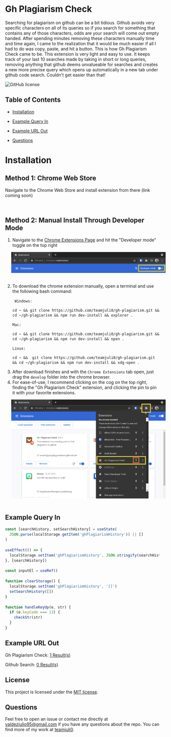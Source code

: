 # Gh Plagiarism Check

Searching for plagiarism on github can be a bit tidious. Github avoids very specific characters on all of its queries so if you search for something that contains any of those characters, odds are your search will come out empty handed. After spending minutes removing these characters manually time and time again, I came to the realization that it would be much easier if all I had to do was copy, paste, and hit a button. This is how Gh Plagiarism Check came to be. This extension is very light and easy to use. It keeps track of your last 10 searches made by taking in short or long queries, removing anything that github deems unvalueable for searches and creates a new more precise query which opens up automatically in a new tab under github code search. Couldn't get easier than that!
<br>

![GitHub license](https://img.shields.io/badge/license-MIT-yellow.svg)

## Table of Contents

- [Installation](#installation)

- [Example Query In](#example-query-in)

- [Example URL Out](#example-url-out)

- [Questions](#questions)

# Installation

## Method 1: Chrome Web Store

Navigate to the Chrome Web Store and install extension from there (link coming soon)

<br>

## Method 2: Manual Install Through Developer Mode

1. Navigate to the [Chrome Extensions Page](chrome://extensions/) and hit the "Developer mode" toggle on the top right

<img src="./step-1.png" style="width:650px; margin-left: 20px;" />
<br>
<br>

2. To download the chrome extension manually, open a terminal and use the following bash command:

   ` Windows:`

   ```
   cd ~ && git clone https://github.com/teamjuli0/gh-plagiarism.git && cd ~/gh-plagiarism && npm run dev-install && explorer .
   ```

   `Mac:`

   ```
   cd ~ && git clone https://github.com/teamjuli0/gh-plagiarism.git && cd ~/gh-plagiarism && npm run dev-install && open .
   ```

   `Linux:`

   ```
   cd ~ &&  git clone https://github.com/teamjuli0/gh-plagiarism.git && cd ~/gh-plagiarism && npm run dev-install && xdg-open .
   ```

3) After download finishes and with the `Chrome Extensions` tab open, just drag the `develop` folder into the chrome browser.
4) For ease-of-use, I recommend clicking on the cog on the top right, finding the "Gh Plagiarism Check" extension, and clicking the pin to pin it with your favorite extensions.

<img src="./step-2.png" style="width:650px; margin-left: 20px;" />
<br>
<br>

## Example Query In

```javascript
const [searchHistory, setSearchHistory] = useState(
  JSON.parse(localStorage.getItem('ghPlagiarismHistory')) || []
)

useEffect(() => {
  localStorage.setItem('ghPlagiarismHistory', JSON.stringify(searchHistory))
}, [searchHistory])

const inputEl = useRef()

function clearStorage() {
  localStorage.setItem('ghPlagiarismHistory', '[]')
  setSearchHistory([])
}

function handleKeyUp(e, str) {
  if (e.keyCode === 13) {
    checkStr(str)
  }
}
```

## Example URL Out

Gh Plagiarism Check: [1 Result(s)](https://github.com/search?q=const+searchHistory+setSearchHistory+useState+JSON+parse+localStorage+getItem+ghPlagiarismHistory+useEffect+localStorage+setItem+ghPlagiarismHistory+JSON+stringify+searchHistory+searchHistory+const+inputEl+useRef+function+clearStorage+localStorage+setItem+ghPlagiarismHistory+setSearchHistory+function+handleKeyUp+e+str+if+e+keyCode+13+checkStr+str&type=code)

Github Search: [0 Result(s)](https://github.com/search?q=https%3A%2F%2Fgithub.com%2Fsearch%3Fq%3Dconst%2BsearchHistory%2BsetSearchHistory%2BuseState%2BJSON%2Bparse%2BlocalStorage%2BgetItem%2BghPlagiarismHistory%2BuseEffect%2BlocalStorage%2BsetItem%2BghPlagiarismHistory%2BJSON%2Bstringify%2BsearchHistory%2BsearchHistory%2Bconst%2BinputEl%2BuseRef%2Bfunction%2BclearStorage%2BlocalStorage%2BsetItem%2BghPlagiarismHistory%2BsetSearchHistory%2Bfunction%2BhandleKeyUp%2Be%2Bstr%2Bif%2Be%2BkeyCode%2B13%2BcheckStr%2Bstr%26type%3Dcode&type=code)

## License

This project is licensed under the [MIT license](./license.txt).

## Questions

Feel free to open an issue or contact me directly at valdezjulio95@gmail.com if you have any questions about the repo. You can find more of my work at [teamjuli0](https://github.com/teamjuli0/).
